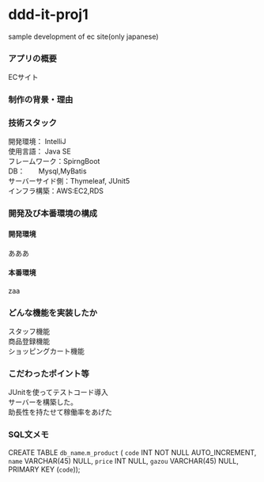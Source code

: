 # ddd-it-proj1<br>
sample development of ec site(only japanese)<br>

### アプリの概要<br>
ECサイト
### 制作の背景・理由<br>

### 技術スタック<br>
開発環境： IntelliJ<br>
使用言語： Java SE<br>
フレームワーク：SpirngBoot　<br>
DB：　　Mysql,MyBatis<br>
サーバーサイド側：Thymeleaf, JUnit5<br>
インフラ構築：AWS:EC2,RDS


### 開発及び本番環境の構成<br>
#### 開発環境
あああ

#### 本番環境
zaa

### どんな機能を実装したか<br>
スタッフ機能 </br>
商品登録機能　</br>
ショッピングカート機能 </br>

### こだわったポイント等<br>
JUnitを使ってテストコード導入 </br>
サーバーを構築した。</br>
助長性を持たせて稼働率をあげた

### SQL文メモ
CREATE TABLE `db_name`.`m_product` (
`code` INT NOT NULL AUTO_INCREMENT,
`name` VARCHAR(45) NULL,
`price` INT NULL,
`gazou` VARCHAR(45) NULL,
PRIMARY KEY (`code`));
